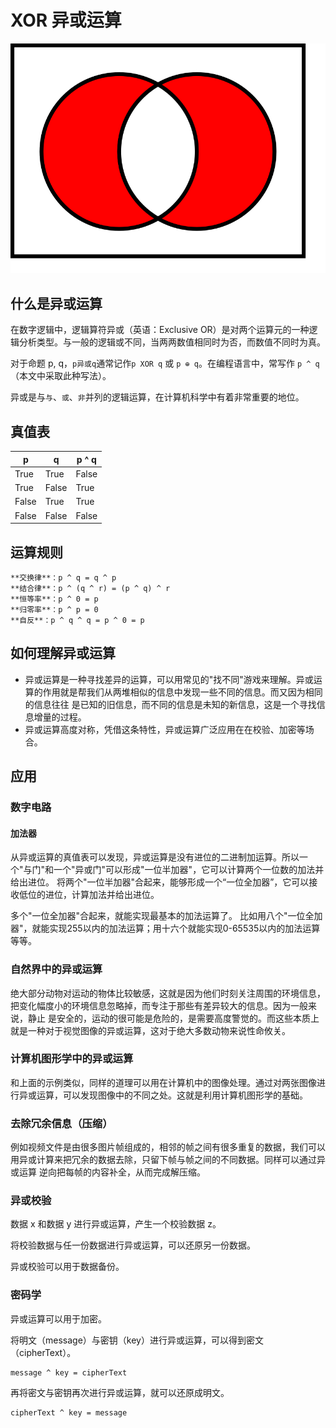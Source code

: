# XOR 异或运算

![xor__banner.svg](../static/images/general_knowledge/xor__banner.svg)

## 什么是异或运算

在数字逻辑中，逻辑算符异或（英语：Exclusive OR）是对两个运算元的一种逻辑分析类型。与一般的逻辑或不同，当两两数值相同时为否，而数值不同时为真。

对于命题 p, q，`p异或q`通常记作`p XOR q` 或 `p ⊕ q`。在编程语言中，常写作 `p ^ q`（本文中采取此种写法）。

异或是与`与`、`或`、`非`并列的逻辑运算，在计算机科学中有着非常重要的地位。

## 真值表

| p     | q     | p ^ q |
|-------|-------|-------|
| True  | True  | False |
| True  | False | True  |
| False | True  | True  |
| False | False | False |

## 运算规则

```
**交换律**：p ^ q = q ^ p
**结合律**：p ^ (q ^ r) = (p ^ q) ^ r
**恒等率**：p ^ 0 = p
**归零率**：p ^ p = 0
**自反**：p ^ q ^ q = p ^ 0 = p
```

## 如何理解异或运算

- 异或运算是一种寻找差异的运算，可以用常见的"找不同"游戏来理解。异或运算的作用就是帮我们从两堆相似的信息中发现一些不同的信息。而又因为相同的信息往往
是已知的旧信息，而不同的信息是未知的新信息，这是一个寻找信息增量的过程。
- 异或运算高度对称，凭借这条特性，异或运算广泛应用在在校验、加密等场合。

## 应用

### 数字电路
#### 加法器
从异或运算的真值表可以发现，异或运算是没有进位的二进制加运算。所以一个"与门"和一个"异或门"可以形成"一位半加器"，它可以计算两个一位数的加法并给出进位。
将两个"一位半加器"合起来，能够形成一个“一位全加器”，它可以接收低位的进位，计算加法并给出进位。

多个"一位全加器"合起来，就能实现最基本的加法运算了。
比如用八个"一位全加器"，就能实现255以内的加法运算；用十六个就能实现0-65535以内的加法运算等等。

### 自然界中的异或运算

绝大部分动物对运动的物体比较敏感，这就是因为他们时刻关注周围的环境信息，把变化幅度小的环境信息忽略掉，而专注于那些有差异较大的信息。因为一般来说，静止
是安全的，运动的很可能是危险的，是需要高度警觉的。而这些本质上就是一种对于视觉图像的异或运算，这对于绝大多数动物来说性命攸关。

### 计算机图形学中的异或运算

和上面的示例类似，同样的道理可以用在计算机中的图像处理。通过对两张图像进行异或运算，可以发现图像中的不同之处。这就是利用计算机图形学的基础。

### 去除冗余信息（压缩）

例如视频文件是由很多图片帧组成的，相邻的帧之间有很多重复的数据，我们可以用异或计算来把冗余的数据去除，只留下帧与帧之间的不同数据。同样可以通过异或运算
逆向把每帧的内容补全，从而完成解压缩。

### 异或校验

数据 x 和数据 y 进行异或运算，产生一个校验数据 z。

将校验数据与任一份数据进行异或运算，可以还原另一份数据。

异或校验可以用于数据备份。

### 密码学

异或运算可以用于加密。

将明文（message）与密钥（key）进行异或运算，可以得到密文（cipherText）。

```
message ^ key = cipherText
```

再将密文与密钥再次进行异或运算，就可以还原成明文。

```
cipherText ^ key = message
```
